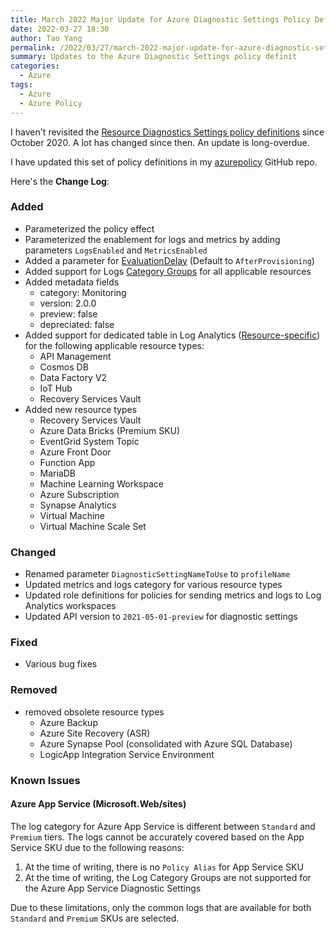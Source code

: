 ```yaml
---
title: March 2022 Major Update for Azure Diagnostic Settings Policy Definitions
date: 2022-03-27 18:30
author: Tao Yang
permalink: /2022/03/27/march-2022-major-update-for-azure-diagnostic-settings-policy-definitions/
summary: Updates to the Azure Diagnostic Settings policy definit
categories:
  - Azure
tags:
  - Azure
  - Azure Policy
---
```


I haven't revisited the [Resource Diagnostics Settings policy definitions](https://github.com/tyconsulting/azurepolicy/tree/master/policy-definitions/resource-diagnostics-settings) since October 2020. A lot has changed since then. An update is long-overdue.

I have updated this set of policy definitions in my [azurepolicy](https://github.com/tyconsulting/azurepolicy/tree/master/policy-definitions/resource-diagnostics-settings) GitHub repo.

Here's the **Change Log**:

### Added

- Parameterized the policy effect
- Parameterized the enablement for logs and metrics by adding parameters `LogsEnabled` and `MetricsEnabled`
- Added a parameter for [EvaluationDelay](https://docs.microsoft.com/en-us/azure/governance/policy/concepts/effects#deployifnotexists-properties) (Default to `AfterProvisioning`)
- Added support for Logs [Category Groups](https://docs.microsoft.com/en-us/azure/azure-monitor/essentials/diagnostic-settings?tabs=CMD#resource-logs) for all applicable resources
- Added metadata fields
  - category: Monitoring
  - version: 2.0.0
  - preview: false
  - depreciated: false
- Added support for dedicated table in Log Analytics ([Resource-specific](https://docs.microsoft.com/en-us/azure/azure-monitor/reference/tables/azurediagnostics#azure-diagnostics-mode-or-resource-specific-mode)) for the following applicable resource types:
  - API Management
  - Cosmos DB
  - Data Factory V2
  - IoT Hub
  - Recovery Services Vault
- Added new resource types
  - Recovery Services Vault
  - Azure Data Bricks (Premium SKU)
  - EventGrid System Topic
  - Azure Front Door
  - Function App
  - MariaDB
  - Machine Learning Workspace
  - Azure Subscription
  - Synapse Analytics
  - Virtual Machine
  - Virtual Machine Scale Set

### Changed

- Renamed parameter `DiagnosticSettingNameToUse` to `profileName`
- Updated metrics and logs category for various resource types
- Updated role definitions for policies for sending metrics and logs to Log Analytics workspaces
- Updated API version to `2021-05-01-preview` for diagnostic settings

### Fixed

- Various bug fixes

### Removed

- removed obsolete resource types
  - Azure Backup
  - Azure Site Recovery (ASR)
  - Azure Synapse Pool (consolidated with Azure SQL Database)
  - LogicApp Integration Service Environment

### Known Issues

#### Azure App Service (Microsoft.Web/sites)

The log category for Azure App Service is different between `Standard` and `Premium` tiers. The logs cannot be accurately covered based on the App Service SKU due to the following reasons:

1. At the time of writing, there is no `Policy Alias` for App Service SKU
2. At the time of writing, the Log Category Groups are not supported for the Azure App Service Diagnostic Settings

Due to these limitations, only the common logs that are available for both `Standard` and `Premium` SKUs are selected.
